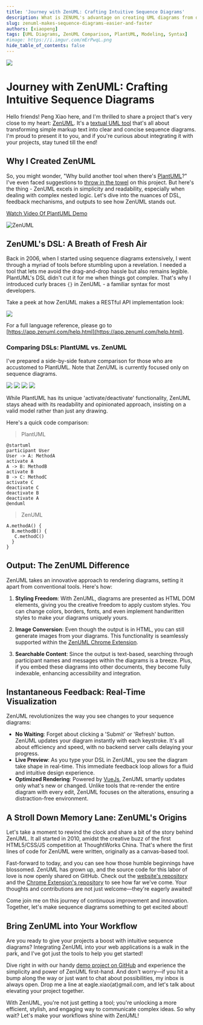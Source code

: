 ```yaml
---
title: 'Journey with ZenUML: Crafting Intuitive Sequence Diagrams'
description: What is ZENUML's advantage on creating UML diagrams from decent codes, compare with PlantUML
slug: zenuml-makes-sequence-diagrams-easier-and-faster
authors: [xiaopeng]
tags: [UML Diagrams, ZenUML Comparison, PlantUML, Modeling, Syntax]
#image: https://i.imgur.com/mErPwqL.png
hide_table_of_contents: false
---
```


![](../../static/img/blog/2024/2024-01-01-06.jpeg)

# Journey with ZenUML: Crafting Intuitive Sequence Diagrams

Hello friends! Peng Xiao here, and I'm thrilled to share a project that's very close to my heart: [ZenUML](https://zenuml.com/). It's a [textual UML tool](https://modeling-languages.com/uml-tools/#textual) that's all about transforming simple markup text into clear and concise sequence diagrams. I'm proud to present it to you, and if you're curious about integrating it with your projects, stay tuned till the end!

<!-- truncate -->

## Why I Created ZenUML

So, you might wonder, "Why build another tool when there's [PlantUML](https://modeling-languages.com/interview-plantuml/)?" I've even faced suggestions to [throw in the towel](https://www.reddit.com/r/programming/comments/77d6jg/try_catch_in_sequence_diagram/doky2e3/) on this project. But here's the thing - ZenUML excels in simplicity and readability, especially when dealing with complex nested logic. Let's dive into the nuances of DSL, feedback mechanisms, and outputs to see how ZenUML stands out.

[Watch Video Of PlantUML Demo](../../static/img/blog/2024/2024-01-01-02-plantuml-cropped.m4v)

![ZenUML](../../static/img/blog/2024/2024-01-01-03-zenuml.gif)

## ZenUML's DSL: A Breath of Fresh Air

Back in 2006, when I started using sequence diagrams extensively, I went through a myriad of tools before stumbling upon a revelation. I needed a tool that lets me avoid the drag-and-drop hassle but also remains legible. PlantUML's DSL didn't cut it for me when things got complex. That's why I introduced curly braces `{}` in ZenUML - a familiar syntax for most developers.

Take a peek at how ZenUML makes a RESTful API implementation look:

![](../../static/img/blog/2024/2024-01-01-04.png)

For a full language reference, please go to [https://app.zenuml.com/help.html](https://app.zenuml.com/help.html).

### Comparing DSLs: PlantUML vs. ZenUML

I've prepared a side-by-side feature comparison for those who are accustomed to PlantUML. Note that ZenUML is currently focused only on sequence diagrams.

![](../../static/img/blog/2024/2024-01-01-05.01.png)
![](../../static/img/blog/2024/2024-01-01-05.02.png)
![](../../static/img/blog/2024/2024-01-01-05.03.png)
![](../../static/img/blog/2024/2024-01-01-05.04.png)

While PlantUML has its unique 'activate/deactivate' functionality, ZenUML stays ahead with its readability and opinionated approach, insisting on a valid model rather than just any drawing.

Here's a quick code comparison:

> PlantUML

```
@startuml
participant User
User -> A: MethodA
activate A
A -> B: MethodB
activate B
B -> C: MethodC
activate C
deactivate C
deactivate B
deactivate A
@enduml
```

> ZenUML

```
A.methodA() {
  B.methodB() {
   C.methodC()
  }
}
```

## Output: The ZenUML Difference

ZenUML takes an innovative approach to rendering diagrams, setting it apart from conventional tools. Here's how:

1. **Styling Freedom**: With ZenUML, diagrams are presented as HTML DOM elements, giving you the creative freedom to apply custom styles. You can change colors, borders, fonts, and even implement handwritten styles to make your diagrams uniquely yours.

2. **Image Conversion**: Even though the output is in HTML, you can still generate images from your diagrams. This functionality is seamlessly supported within the [ZenUML Chrome Extension](https://chrome.google.com/webstore/detail/web-sequence/kcpganeflmhffnlofpdmcjklmdpbbmef).

3. **Searchable Content**: Since the output is text-based, searching through participant names and messages within the diagrams is a breeze. Plus, if you embed these diagrams into other documents, they become fully indexable, enhancing accessibility and integration.

## Instantaneous Feedback: Real-Time Visualization

ZenUML revolutionizes the way you see changes to your sequence diagrams:

- **No Waiting**: Forget about clicking a 'Submit' or 'Refresh' button. ZenUML updates your diagram instantly with each keystroke. It's all about efficiency and speed, with no backend server calls delaying your progress.
- **Live Preview**: As you type your DSL in ZenUML, you see the diagram take shape in real-time. This immediate feedback loop allows for a fluid and intuitive design experience.
- **Optimized Rendering**: Powered by [VueJs](https://vuejs.org/), ZenUML smartly updates only what's new or changed. Unlike tools that re-render the entire diagram with every edit, ZenUML focuses on the alterations, ensuring a distraction-free environment.

## A Stroll Down Memory Lane: ZenUML's Origins

Let's take a moment to rewind the clock and share a bit of the story behind ZenUML. It all started in 2010, amidst the creative buzz of the first HTML5/CSS/JS competition at ThoughtWorks China. That's where the first lines of code for ZenUML were written, originally as a canvas-based tool.

Fast-forward to today, and you can see how those humble beginnings have blossomed. ZenUML has grown up, and the source code for this labor of love is now openly shared on GitHub. Check out the [website's repository](https://zenuml.github.io/) and the [Chrome Extension's repository](https://github.com/ZenUml/web-sequence) to see how far we've come. Your thoughts and contributions are not just welcome—they're eagerly awaited!

Come join me on this journey of continuous improvement and innovation. Together, let's make sequence diagrams something to get excited about!

## Bring ZenUML into Your Workflow

Are you ready to give your projects a boost with intuitive sequence diagrams? Integrating ZenUML into your web applications is a walk in the park, and I've got just the tools to help you get started!

Dive right in with our handy [demo project on GitHub](https://github.com/ZenUml/demo) and experience the simplicity and power of ZenUML first-hand. And don't worry—if you hit a bump along the way or just want to chat about possibilities, my inbox is always open. Drop me a line at eagle.xiao(at)gmail.com, and let's talk about elevating your project together.

With ZenUML, you're not just getting a tool; you're unlocking a more efficient, stylish, and engaging way to communicate complex ideas. So why wait? Let's make your workflows shine with ZenUML!

